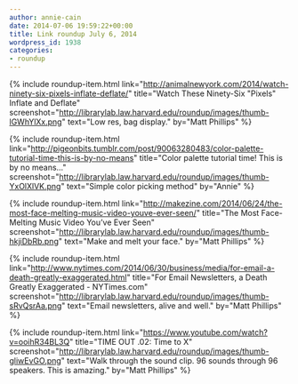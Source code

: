 ```yaml
---
author: annie-cain
date: 2014-07-06 19:59:22+00:00
title: Link roundup July 6, 2014
wordpress_id: 1938
categories:
- roundup
---
```


{% include roundup-item.html
  link="http://animalnewyork.com/2014/watch-ninety-six-pixels-inflate-deflate/"
  title="Watch These Ninety-Six \"Pixels\" Inflate and Deflate"
  screenshot="http://librarylab.law.harvard.edu/roundup/images/thumb-lGWhYlXx.png"
  text="Low res, bag display."
  by="Matt Phillips"
%}

{% include roundup-item.html
  link="http://pigeonbits.tumblr.com/post/90063280483/color-palette-tutorial-time-this-is-by-no-means"
  title="Color palette tutorial time! This is by no means..."
  screenshot="http://librarylab.law.harvard.edu/roundup/images/thumb-YxOlXlVK.png"
  text="Simple color picking method"
  by="Annie"
%}

{% include roundup-item.html
  link="http://makezine.com/2014/06/24/the-most-face-melting-music-video-youve-ever-seen/"
  title="The Most Face-Melting Music Video You’ve Ever Seen"
  screenshot="http://librarylab.law.harvard.edu/roundup/images/thumb-hkjiDbRb.png"
  text="Make and melt your face."
  by="Matt Phillips"
%}

{% include roundup-item.html
  link="http://www.nytimes.com/2014/06/30/business/media/for-email-a-death-greatly-exaggerated.html"
  title="For Email Newsletters, a Death Greatly Exaggerated - NYTimes.com"
  screenshot="http://librarylab.law.harvard.edu/roundup/images/thumb-sRvQsrAa.png"
  text="Email newsletters, alive and well."
  by="Matt Phillips"
%}

{% include roundup-item.html
  link="https://www.youtube.com/watch?v=ooihR34BL3Q"
  title="TIME OUT .02: Time to X"
  screenshot="http://librarylab.law.harvard.edu/roundup/images/thumb-gliwEvGO.png"
  text="Walk through the sound clip. 96 sounds through 96 speakers. This is amazing."
  by="Matt Phillips"
%}

